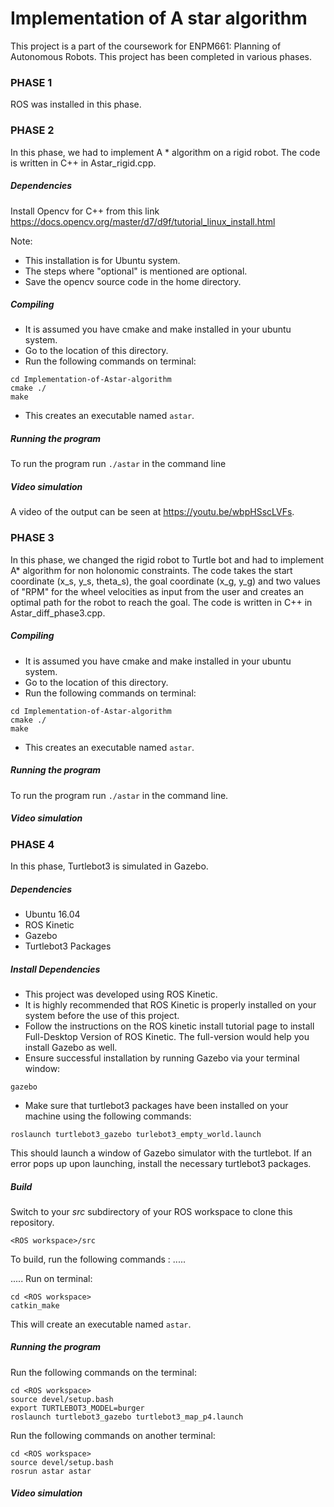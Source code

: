 # Implementation of A star algorithm

This project is a part of the coursework for ENPM661: Planning of Autonomous Robots. This project has been completed in various phases.

### PHASE 1

ROS was installed in this phase.

### PHASE 2

In this phase, we had to implement A * algorithm on a rigid robot. The code is written in C++ in Astar_rigid.cpp.


##### Dependencies

Install Opencv for C++ from this link https://docs.opencv.org/master/d7/d9f/tutorial_linux_install.html

Note:
- This installation is for Ubuntu system.
- The steps where "optional" is mentioned are optional.
- Save the opencv source code in the home directory.

##### Compiling

- It is assumed you have cmake and make installed in your ubuntu system.
- Go to the location of this directory.
- Run the following commands on terminal:  
```
cd Implementation-of-Astar-algorithm
cmake ./
make
```
- This creates an executable named ```astar```.

##### Running the program

To run the program run ```./astar``` in the command line


##### Video simulation

A video of the output can be seen at https://youtu.be/wbpHSscLVFs.

### PHASE 3

In this phase, we changed the rigid robot to Turtle bot and had to implement A* algorithm for non holonomic constraints. The code takes the start coordinate (x_s, y_s, theta_s), the goal coordinate (x_g, y_g) and two values of "RPM" for the wheel velocities as input from the user and creates an optimal path for the robot to reach the goal.
The code is written in C++ in Astar_diff_phase3.cpp.

##### Compiling

- It is assumed you have cmake and make installed in your ubuntu system.
- Go to the location of this directory.
- Run the following commands on terminal:  
```
cd Implementation-of-Astar-algorithm
cmake ./
make
```
- This creates an executable named ```astar```.

##### Running the program

To run the program run ```./astar``` in the command line.

##### Video simulation



### PHASE 4
In this phase, Turtlebot3 is simulated in Gazebo.

##### Dependencies
- Ubuntu 16.04
- ROS Kinetic
- Gazebo
- Turtlebot3 Packages

##### Install Dependencies
- This project was developed using ROS Kinetic.
-	It is highly recommended that ROS Kinetic is properly installed on your system before the use of this project.
-	Follow the instructions on the ROS kinetic install tutorial page to install Full-Desktop Version of ROS Kinetic. The full-version would help you install Gazebo as well. 
-	Ensure successful installation by running Gazebo via your terminal window:
```
gazebo
```
-	Make sure that turtlebot3 packages have been installed on your machine using the following commands:
``` 
roslaunch turtlebot3_gazebo turlebot3_empty_world.launch
```
This should launch a window of Gazebo simulator with the turtlebot. If an error pops up upon launching, install the necessary turtlebot3 packages.

##### Build
Switch to your _src_ subdirectory of your ROS workspace to clone this repository.
```
<ROS workspace>/src
```
To build, run the following commands :
.....


.....
Run on terminal: 
```
cd <ROS workspace>
catkin_make
```
This will create an executable named ```astar```.


##### Running the program 

Run the following commands on the terminal: 
```
cd <ROS workspace>
source devel/setup.bash
export TURTLEBOT3_MODEL=burger
roslaunch turtlebot3_gazebo turtlebot3_map_p4.launch
```

Run the following commands on another terminal: 
```
cd <ROS workspace>
source devel/setup.bash
rosrun astar astar
```

##### Video simulation
